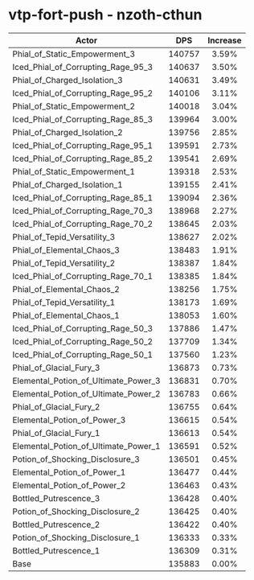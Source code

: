 # vtp-fort-push - nzoth-cthun
| Actor | DPS | Increase |
|---|:---:|:---:|
|Phial_of_Static_Empowerment_3|140757|3.59%|
|Iced_Phial_of_Corrupting_Rage_95_3|140637|3.50%|
|Phial_of_Charged_Isolation_3|140631|3.49%|
|Iced_Phial_of_Corrupting_Rage_95_2|140106|3.11%|
|Phial_of_Static_Empowerment_2|140018|3.04%|
|Iced_Phial_of_Corrupting_Rage_85_3|139964|3.00%|
|Phial_of_Charged_Isolation_2|139756|2.85%|
|Iced_Phial_of_Corrupting_Rage_95_1|139591|2.73%|
|Iced_Phial_of_Corrupting_Rage_85_2|139541|2.69%|
|Phial_of_Static_Empowerment_1|139318|2.53%|
|Phial_of_Charged_Isolation_1|139155|2.41%|
|Iced_Phial_of_Corrupting_Rage_85_1|139094|2.36%|
|Iced_Phial_of_Corrupting_Rage_70_3|138968|2.27%|
|Iced_Phial_of_Corrupting_Rage_70_2|138645|2.03%|
|Phial_of_Tepid_Versatility_3|138627|2.02%|
|Phial_of_Elemental_Chaos_3|138483|1.91%|
|Phial_of_Tepid_Versatility_2|138387|1.84%|
|Iced_Phial_of_Corrupting_Rage_70_1|138385|1.84%|
|Phial_of_Elemental_Chaos_2|138256|1.75%|
|Phial_of_Tepid_Versatility_1|138173|1.69%|
|Phial_of_Elemental_Chaos_1|138053|1.60%|
|Iced_Phial_of_Corrupting_Rage_50_3|137886|1.47%|
|Iced_Phial_of_Corrupting_Rage_50_2|137709|1.34%|
|Iced_Phial_of_Corrupting_Rage_50_1|137560|1.23%|
|Phial_of_Glacial_Fury_3|136873|0.73%|
|Elemental_Potion_of_Ultimate_Power_3|136831|0.70%|
|Elemental_Potion_of_Ultimate_Power_2|136783|0.66%|
|Phial_of_Glacial_Fury_2|136755|0.64%|
|Elemental_Potion_of_Power_3|136615|0.54%|
|Phial_of_Glacial_Fury_1|136613|0.54%|
|Elemental_Potion_of_Ultimate_Power_1|136591|0.52%|
|Potion_of_Shocking_Disclosure_3|136501|0.45%|
|Elemental_Potion_of_Power_1|136477|0.44%|
|Elemental_Potion_of_Power_2|136463|0.43%|
|Bottled_Putrescence_3|136428|0.40%|
|Potion_of_Shocking_Disclosure_2|136425|0.40%|
|Bottled_Putrescence_2|136422|0.40%|
|Potion_of_Shocking_Disclosure_1|136333|0.33%|
|Bottled_Putrescence_1|136309|0.31%|
|Base|135883|0.00%|
